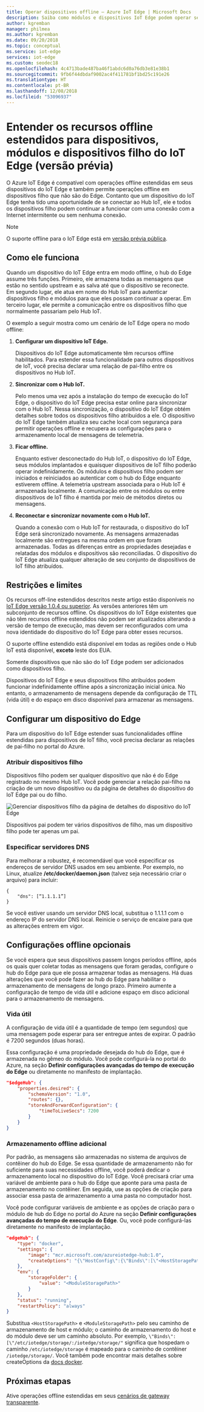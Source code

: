 ```yaml
---
title: Operar dispositivos offline – Azure IoT Edge | Microsoft Docs
description: Saiba como módulos e dispositivos IoT Edge podem operar sem conexão à Internet por longos períodos e como o IoT Edge pode permitir que dispositivos IoT regulares operem offline também.
author: kgremban
manager: philmea
ms.author: kgremban
ms.date: 09/20/2018
ms.topic: conceptual
ms.service: iot-edge
services: iot-edge
ms.custom: seodec18
ms.openlocfilehash: 4c4713bade487ba46f1abdc6d0a76db3e81e38b1
ms.sourcegitcommit: 9fb6f44dbdaf9002ac4f411781bf1bd25c191e26
ms.translationtype: HT
ms.contentlocale: pt-BR
ms.lasthandoff: 12/08/2018
ms.locfileid: "53096937"
---
```

# <a name="understand-extended-offline-capabilities-for-iot-edge-devices-modules-and-child-devices-preview"></a>Entender os recursos offline estendidos para dispositivos, módulos e dispositivos filho do IoT Edge (versão prévia)

O Azure IoT Edge é compatível com operações offline estendidas em seus dispositivos do IoT Edge e também permite operações offline em dispositivos filho que não são do Edge. Contanto que um dispositivo do IoT Edge tenha tido uma oportunidade de se conectar ao Hub IoT, ele e todos os dispositivos filho podem continuar a funcionar com uma conexão com a Internet intermitente ou sem nenhuma conexão. 

>[!NOTE]
>O suporte offline para o IoT Edge está em [versão prévia pública](https://azure.microsoft.com/support/legal/preview-supplemental-terms/).

## <a name="how-it-works"></a>Como ele funciona

Quando um dispositivo do IoT Edge entra em modo offline, o hub do Edge assume três funções. Primeiro, ele armazena todas as mensagens que estão no sentido upstream e as salva até que o dispositivo se reconecte. Em segundo lugar, ele atua em nome do Hub IoT para autenticar dispositivos filho e módulos para que eles possam continuar a operar. Em terceiro lugar, ele permite a comunicação entre os dispositivos filho que normalmente passariam pelo Hub IoT. 

O exemplo a seguir mostra como um cenário de IoT Edge opera no modo offline:

1. **Configurar um dispositivo IoT Edge.**

   Dispositivos do IoT Edge automaticamente têm recursos offline habilitados. Para estender essa funcionalidade para outros dispositivos de IoT, você precisa declarar uma relação de pai-filho entre os dispositivos no Hub IoT. 

2. **Sincronizar com o Hub IoT.**

   Pelo menos uma vez após a instalação do tempo de execução do IoT Edge, o dispositivo do IoT Edge precisa estar online para sincronizar com o Hub IoT. Nessa sincronização, o dispositivo do IoT Edge obtém detalhes sobre todos os dispositivos filho atribuídos a ele. O dispositivo do IoT Edge também atualiza seu cache local com segurança para permitir operações offline e recupera as configurações para o armazenamento local de mensagens de telemetria. 

3. **Ficar offline.**

   Enquanto estiver desconectado do Hub IoT, o dispositivo do IoT Edge, seus módulos implantados e quaisquer dispositivos de IoT filho poderão operar indefinidamente. Os módulos e dispositivos filho podem ser iniciados e reiniciados ao autenticar com o hub do Edge enquanto estiverem offline. A telemetria upstream associada para o Hub IoT é armazenada localmente. A comunicação entre os módulos ou entre dispositivos de IoT filho é mantida por meio de métodos diretos ou mensagens. 

4. **Reconectar e sincronizar novamente com o Hub IoT.**

   Quando a conexão com o Hub IoT for restaurada, o dispositivo do IoT Edge será sincronizado novamente. As mensagens armazenadas localmente são entregues na mesma ordem em que foram armazenadas. Todas as diferenças entre as propriedades desejadas e relatadas dos módulos e dispositivos são reconciliadas. O dispositivo do IoT Edge atualiza qualquer alteração de seu conjunto de dispositivos de IoT filho atribuídos.

## <a name="restrictions-and-limits"></a>Restrições e limites

Os recursos off-line estendidos descritos neste artigo estão disponíveis no [IoT Edge versão 1.0.4 ou superior](https://github.com/Azure/azure-iotedge/releases). As versões anteriores têm um subconjunto de recursos offline. Os dispositivos do IoT Edge existentes que não têm recursos offline estendidos não podem ser atualizados alterando a versão de tempo de execução, mas devem ser reconfigurados com uma nova identidade do dispositivo do IoT Edge para obter esses recursos. 

O suporte offline estendido está disponível em todas as regiões onde o Hub IoT está disponível, **exceto** leste dos EUA.

Somente dispositivos que não são do IoT Edge podem ser adicionados como dispositivos filho. 

Dispositivos do IoT Edge e seus dispositivos filho atribuídos podem funcionar indefinidamente offline após a sincronização inicial única. No entanto, o armazenamento de mensagens depende da configuração de TTL (vida útil) e do espaço em disco disponível para armazenar as mensagens. 

## <a name="set-up-an-edge-device"></a>Configurar um dispositivo do Edge

Para um dispositivo do IoT Edge estender suas funcionalidades offline estendidas para dispositivos de IoT filho, você precisa declarar as relações de pai-filho no portal do Azure.

### <a name="assign-child-devices"></a>Atribuir dispositivos filho

Dispositivos filho podem ser qualquer dispositivo que não é do Edge registrado no mesmo Hub IoT. Você pode gerenciar a relação pai-filho na criação de um novo dispositivo ou da página de detalhes do dispositivo do IoT Edge pai ou do filho. 

   ![Gerenciar dispositivos filho da página de detalhes do dispositivo do IoT Edge](./media/offline-capabilities/manage-child-devices.png)

Dispositivos pai podem ter vários dispositivos de filho, mas um dispositivo filho pode ter apenas um pai.

### <a name="specifying-dns-servers"></a>Especificar servidores DNS 

Para melhorar a robustez, é recomendável que você especificar os endereços de servidor DNS usados em seu ambiente. Por exemplo, no Linux, atualize **/etc/docker/daemon.json** (talvez seja necessário criar o arquivo) para incluir:

```
{
    "dns": [“1.1.1.1”]
}
```

Se você estiver usando um servidor DNS local, substitua o 1.1.1.1 com o endereço IP do servidor DNS local. Reinicie o serviço de encaixe para que as alterações entrem em vigor.


## <a name="optional-offline-settings"></a>Configurações offline opcionais

Se você espera que seus dispositivos passem longos períodos offline, após os quais quer coletar todas as mensagens que foram geradas, configure o hub do Edge para que ele possa armazenar todas as mensagens. Há duas alterações que você pode fazer ao hub do Edge para habilitar o armazenamento de mensagens de longo prazo. Primeiro aumente a configuração de tempo de vida útil e adicione espaço em disco adicional para o armazenamento de mensagens. 

### <a name="time-to-live"></a>Vida útil

A configuração de vida útil é a quantidade de tempo (em segundos) que uma mensagem pode esperar para ser entregue antes de expirar. O padrão é 7200 segundos (duas horas). 

Essa configuração é uma propriedade desejada do hub do Edge, que é armazenada no gêmeo do módulo. Você pode configurá-la no portal do Azure, na seção **Definir configurações avançadas do tempo de execução do Edge** ou diretamente no manifesto de implantação. 

```json
"$edgeHub": {
    "properties.desired": {
        "schemaVersion": "1.0",
        "routes": {},
        "storeAndForwardConfiguration": {
            "timeToLiveSecs": 7200
        }
    }
}
```

### <a name="additional-offline-storage"></a>Armazenamento offline adicional

Por padrão, as mensagens são armazenadas no sistema de arquivos de contêiner do hub do Edge. Se essa quantidade de armazenamento não for suficiente para suas necessidades offline, você poderá dedicar o armazenamento local no dispositivo do IoT Edge. Você precisará criar uma variável de ambiente para o hub do Edge que aponte para uma pasta de armazenamento no contêiner. Em seguida, use as opções de criação para associar essa pasta de armazenamento a uma pasta no computador host. 

Você pode configurar variáveis de ambiente e as opções de criação para o módulo de hub do Edge no portal do Azure na seção **Definir configurações avançadas do tempo de execução do Edge**. Ou, você pode configurá-las diretamente no manifesto de implantação. 

```json
"edgeHub": {
    "type": "docker",
    "settings": {
        "image": "mcr.microsoft.com/azureiotedge-hub:1.0",
        "createOptions": "{\"HostConfig\":{\"Binds\":[\"<HostStoragePath>:<ModuleStoragePath>\"],\"PortBindings\":{\"8883/tcp\":[{\"HostPort\":\"8883\"}],\"443/tcp\":[{\"HostPort\":\"443\"}],\"5671/tcp\":[{\"HostPort\":\"5671\"}]}}}"
    },
    "env": {
        "storageFolder": {
            "value": "<ModuleStoragePath>"
        }
    },
    "status": "running",
    "restartPolicy": "always"
}
```

Substitua `<HostStoragePath>` e `<ModuleStoragePath>` pelo seu caminho de armazenamento de host e módulo; o caminho de armazenamento do host e do módulo deve ser um caminho absoluto.  Por exemplo, `\"Binds\":[\"/etc/iotedge/storage/:/iotedge/storage/"` significa que hospedam o caminho `/etc/iotedge/storage` é mapeado para o caminho de contêiner `/iotedge/storage/`.  Você também pode encontrar mais detalhes sobre createOptions da [docs docker](https://docs.docker.com/engine/api/v1.32/#operation/ContainerCreate).

## <a name="next-steps"></a>Próximas etapas

Ative operações offline estendidas em seus [cenários de gateway transparente](how-to-create-transparent-gateway.md).
